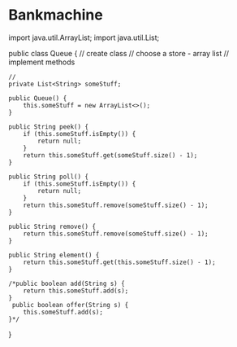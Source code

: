 # Bankmachine
import java.util.ArrayList;
import java.util.List;

public class Queue {
    // create class
    // choose a store - array list
    // implement methods

    //
    private List<String> someStuff;

    public Queue() {
        this.someStuff = new ArrayList<>();
    }

    public String peek() {
        if (this.someStuff.isEmpty()) {
            return null;
        }
        return this.someStuff.get(someStuff.size() - 1);
    }

    public String poll() {
        if (this.someStuff.isEmpty()) {
            return null;
        }
        return this.someStuff.remove(someStuff.size() - 1);
    }

    public String remove() {
        return this.someStuff.remove(someStuff.size() - 1);
    }

    public String element() {
        return this.someStuff.get(this.someStuff.size() - 1);
    }

    /*public boolean add(String s) {
        return this.someStuff.add(s);
    }
     public boolean offer(String s) {
        this.someStuff.add(s);
    }*/
}
